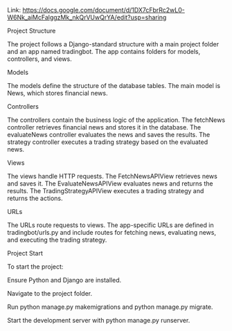 Link: https://docs.google.com/document/d/1DX7cFbrRc2wL0-W6Nk_aiMcFalggzMk_nkQrVUwQrYA/edit?usp=sharing

Project Structure

The project follows a Django-standard structure with a main project folder and an app named tradingbot. The app contains folders for models, controllers, and views.

Models

The models define the structure of the database tables. The main model is News, which stores financial news.

Controllers

The controllers contain the business logic of the application. The fetchNews controller retrieves financial news and stores it in the database. The evaluateNews controller evaluates the news and saves the results. The strategy controller executes a trading strategy based on the evaluated news.

Views

The views handle HTTP requests. The FetchNewsAPIView retrieves news and saves it. The EvaluateNewsAPIView evaluates news and returns the results. The TradingStrategyAPIView executes a trading strategy and returns the actions.

URLs

The URLs route requests to views. The app-specific URLs are defined in tradingbot/urls.py and include routes for fetching news, evaluating news, and executing the trading strategy.

Project Start

To start the project:

Ensure Python and Django are installed.

Navigate to the project folder.

Run python manage.py makemigrations and python manage.py migrate.

Start the development server with python manage.py runserver.


